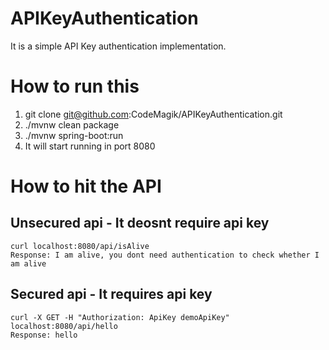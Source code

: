 # APIKeyAuthentication
It is a simple API Key authentication implementation.

# How to run this
1. git clone git@github.com:CodeMagik/APIKeyAuthentication.git
2. ./mvnw clean package
3. ./mvnw spring-boot:run
4. It will start running in port 8080

# How to hit the API
## Unsecured api - It deosnt require api key
  ``` 
  curl localhost:8080/api/isAlive 
  Response: I am alive, you dont need authentication to check whether I am alive
  
  ```

## Secured api - It requires api key
  ``` 
  curl -X GET -H "Authorization: ApiKey demoApiKey" localhost:8080/api/hello 
  Response: hello
  ```
